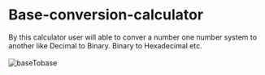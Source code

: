 # Base-conversion-calculator
By this calculator user will able to conver  a number one  number system to another  like  Decimal to Binary. Binary to Hexadecimal etc.
<br/>
<br/>
![baseTobase](https://user-images.githubusercontent.com/31489330/175789010-71bb3bd9-5419-4c69-8291-c4a9ba52a1a2.gif)
